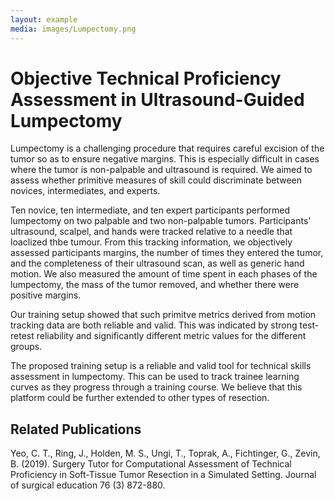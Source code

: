 ```yaml
---
layout: example
media: images/Lumpectomy.png
---
```


# Objective Technical Proficiency Assessment in Ultrasound-Guided Lumpectomy

Lumpectomy is a challenging procedure that requires careful excision of the tumor so as to ensure negative margins. This is especially difficult in cases where the tumor is non-palpable and ultrasound is required. We aimed to assess whether primitive measures of skill could discriminate between novices, intermediates, and experts.

Ten novice, ten intermediate, and ten expert participants performed lumpectomy on two palpable and two non-palpable tumors. Participants' ultrasound, scalpel, and hands were tracked relative to a needle that loaclized thbe tumour. From this tracking information, we objectively assessed participants margins, the number of times they entered the tumor, and the completeness of their ultrasound scan, as well as generic hand motion. We also measured the amount of time spent in each phases of the lumpectomy, the mass of the tumor removed, and whether there were positive margins.

Our training setup showed that such primitve metrics derived from motion tracking data are both reliable and valid. This was indicated by strong test-retest reliability and significantly different metric values for the different groups.

The proposed training setup is a reliable and valid tool for technical skills assessment in lumpectomy. This can be used to track trainee learning curves as they progress through a training course. We believe that this platform could be further extended to other  types of resection.


## Related Publications

Yeo, C. T., Ring, J., Holden, M. S., Ungi, T., Toprak, A., Fichtinger, G., Zevin, B. (2019). Surgery Tutor for Computational Assessment of Technical Proficiency in Soft-Tissue Tumor Resection in a Simulated Setting. Journal of surgical education 76 (3) 872-880.
